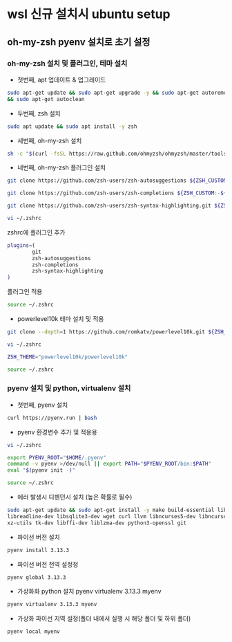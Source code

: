 # wsl 신규 설치시 ubuntu setup

## oh-my-zsh pyenv 설치로 초기 설정

### oh-my-zsh 설치 및 플러그인, 테마 설치

- 첫번째, apt 업데이트 & 업그레이드

```bash
sudo apt-get update && sudo apt-get upgrade -y && sudo apt-get autoremove
&& sudo apt-get autoclean
```

- 두번째, zsh 설치

```bash
sudo apt update && sudo apt install -y zsh
```

- 세번째, oh-my-zsh 설치

```bash
sh -c "$(curl -fsSL https://raw.github.com/ohmyzsh/ohmyzsh/master/tools/install.sh)"
```

- 네번째, oh-my-zsh 플러그인 설치

```bash
git clone https://github.com/zsh-users/zsh-autosuggestions ${ZSH_CUSTOM:-~/.oh-my-zsh/custom}/plugins/zsh-autosuggestions
```
```bash
git clone https://github.com/zsh-users/zsh-completions ${ZSH_CUSTOM:-${ZSH:-~/.oh-my-zsh}/custom}/plugins/zsh-completions
```
```bash
git clone https://github.com/zsh-users/zsh-syntax-highlighting.git ${ZSH_CUSTOM:-${ZSH:-~/.oh-my-zsh}/custom}/plugins/zsh-syntax-highlighting
```
```bash
vi ~/.zshrc
```
zshrc에 플러그인 추가
``` bash
plugins=(
        git
        zsh-autosuggestions
        zsh-completions
        zsh-syntax-highlighting
)
```
플러그인 적용
```bash
source ~/.zshrc
```

- powerlevel10k 테마 설치 및 적용
```bash
git clone --depth=1 https://github.com/romkatv/powerlevel10k.git ${ZSH_CUSTOM:-~/.oh-my-zsh/custom}/themes/powerlevel10k
```
```bash
vi ~/.zshrc
```
```bash
ZSH_THEME="powerlevel10k/powerlevel10k"
```
```bash
source ~/.zshrc
```
### pyenv 설치 및 python, virtualenv 설치

- 첫번째, pyenv 설치

```bash
curl https://pyenv.run | bash
```

- pyenv 환경변수 추가 및 적용용

```bash
vi ~/.zshrc
```
```bash
export PYENV_ROOT="$HOME/.pyenv"
command -v pyenv >/dev/null || export PATH="$PYENV_ROOT/bin:$PATH"
eval "$(pyenv init -)"
```
```bash
source ~/.zshrc
```

- 에러 발생시 디펜던시 설치 (높은 확률로 필수)

```bash
sudo apt-get update && sudo apt-get install -y make build-essential libssl-dev zlib1g-dev libbz2-dev \
libreadline-dev libsqlite3-dev wget curl llvm libncurses5-dev libncursesw5-dev \
xz-utils tk-dev libffi-dev liblzma-dev python3-openssl git
```

- 파이선 버전 설치

```bash
pyenv install 3.13.3
```

- 파이선 버전 전역 설정정

```bash
pyenv global 3.13.3
```

- 가상화화 python 설치
pyenv virtualenv 3.13.3 myenv
```bash
pyenv virtualenv 3.13.3 myenv
```

- 가상화 파이선 지역 설정(폴더 내에서 실행 시 해당 폴더 및 하위 폴더)

```bash
pyenv local myenv
```